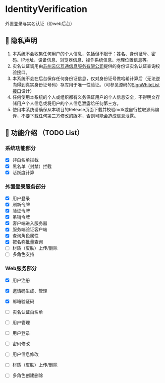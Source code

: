 # IdentityVerification

 外置登录与实名认证（带web后台）

## 🔏 隐私声明

1. 本系统不会收集任何用户的个人信息，包括但不限于：姓名、身份证号、密码、IP地址、设备信息、浏览器信息、操作系统信息、地理位置信息等。
2. 实名认证调用由[苏州云亿互通信息服务有限公司](https://yunyidata.com)提供的身份证实名认证查询校验接口。
3. 本系统不会在后台保存任何身份证信息，仅对身份证号做哈希计算后（无法逆向得到真实身份证号码）存库用于唯一性验证。（可参见源码的[SignWhiteList接口](https://github.com/ColdeZhang/IdentityVerification/blob/main/src/main/java/site/deercloud/identityverification/HttpServer/Api/SignWhiteList.java)设计）
4. 任何使用本系统的个人或组织都有义务保证用户的个人信息安全，不得明文存储用户个人信息或将用户的个人信息泄露给任何第三方。
5. 使用本系统请确保从本项目的Release页面下载并校验md5或自行拉取源码编译，不要下载任何第三方修改的版本，否则可能会造成信息泄露。

## 🧾 功能介绍 （TODO List）

### 系统功能部分

- [x] 非白名单拦截
- [x] 黑名单（封禁）拦截
- [x] 活跃度计算

### 外置登录服务部分

- [x] 用户登录
- [x] 刷新令牌
- [x] 验证令牌
- [x] 吊销令牌
- [x] 客户端进入服务器
- [x] 服务端验证客户端
- [x] 查询角色属性
- [x] 按名称批量查询
- [ ] 材质（皮肤）上传/删除
- [ ] 多角色支持

### Web服务部分

- [x] 用户注册
- [x] 邀请码生成、管理
- [x] 邮箱验证码
- [ ] 实名认证白名单
- [ ] 用户管理
- [ ] 用户登录
- [ ] 密码修改
- [ ] 用户信息修改
- [ ] 材质（皮肤）上传/删除
- [ ] 多角色创建删除

